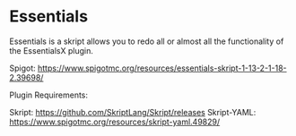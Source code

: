 # Essentials
Essentials is a skript allows you to redo all or almost all the functionality of the EssentialsX plugin.

Spigot: https://www.spigotmc.org/resources/essentials-skript-1-13-2-1-18-2.39698/

Plugin Requirements:

Skript: https://github.com/SkriptLang/Skript/releases
Skript-YAML: https://www.spigotmc.org/resources/skript-yaml.49829/
